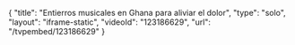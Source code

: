 {
    "title": "Entierros musicales en Ghana para aliviar el dolor",
    "type": "solo",
    "layout": "iframe-static",
    "videoId": "123186629",
    "url": "\/tvpembed\/123186629"
}